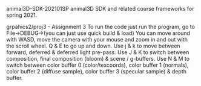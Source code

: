 animal3D-SDK-202101SP
animal3D SDK and related course frameworks for spring 2021.

grpahics2/proj3 - Assignment 3
To run the code just run the program, go to File->DEBUG->(you can just use quick build & load) You can move around with WASD, move the camera with your mouse and zoom in and out with the scroll wheel. Q & E to go up and down. Use j & k to move between forward, deferred & deferred light pre-pass. Use J & K to switch between composition, final composition (bloom) & scene / g-buffers. Use N & M to switch between color buffer 0 (color/texcoords),  color buffer 1 (normals), color buffer 2 (diffuse sample), color buffer 3 (specular sample) & depth buffer.
